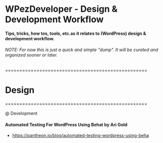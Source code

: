 # WPezDeveloper - Design & Development Workflow

#### Tips, tricks, how tos, tools, etc.as it relates to (WordPress) design & development workflow. 

###### NOTE: For now this is just a quick and simple "dump". It will be curated and organized sooner or later.

==================================================

# Design


==================================================

@ Development

#### Automated Testing For WordPress Using Behat by Ari Gold
- https://pantheon.io/blog/automated-testing-wordpress-using-beha
